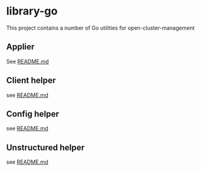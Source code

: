# library-go
This project contains a number of Go utilities for open-cluster-management

## Applier

See [README.md](./pkg/applier/README.md)

## Client helper

see [README.md](./pkg/client/README.md)

## Config helper

see [README.md](./pkg/config/README.md)

## Unstructured helper

see [README.md](./pkg/unstructured/README.md)
